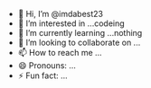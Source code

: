 - 👋 Hi, I’m @imdabest23
- 👀 I’m interested in ...codeing
- 🌱 I’m currently learning ...nothing
- 💞️ I’m looking to collaborate on ...
- 📫 How to reach me ...
- 😄 Pronouns: ...
- ⚡ Fun fact: ...

<!---
imdabest23/imdabest23 is a ✨ special ✨ repository because its `README.md` (this file) appears on your GitHub profile.
You can click the Preview link to take a look at your changes.
--->
